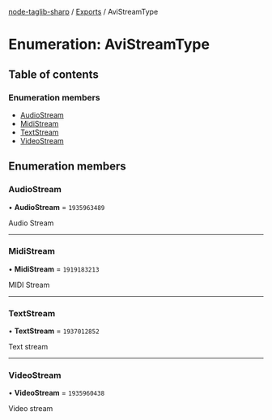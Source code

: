[node-taglib-sharp](../README.md) / [Exports](../modules.md) / AviStreamType

# Enumeration: AviStreamType

## Table of contents

### Enumeration members

- [AudioStream](AviStreamType.md#audiostream)
- [MidiStream](AviStreamType.md#midistream)
- [TextStream](AviStreamType.md#textstream)
- [VideoStream](AviStreamType.md#videostream)

## Enumeration members

### AudioStream

• **AudioStream** = `1935963489`

Audio Stream

___

### MidiStream

• **MidiStream** = `1919183213`

MIDI Stream

___

### TextStream

• **TextStream** = `1937012852`

Text stream

___

### VideoStream

• **VideoStream** = `1935960438`

Video stream
